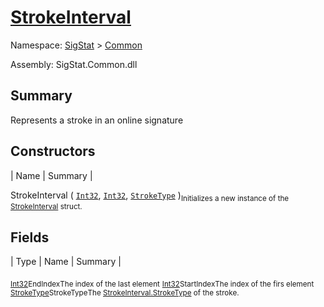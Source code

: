 # [StrokeInterval](./StrokeInterval.md)

Namespace: [SigStat]() > [Common](./README.md)

Assembly: SigStat.Common.dll

## Summary
Represents a stroke in an online signature

## Constructors

| Name | Summary | 

StrokeInterval ( [`Int32`](https://docs.microsoft.com/en-us/dotnet/api/System.Int32), [`Int32`](https://docs.microsoft.com/en-us/dotnet/api/System.Int32), [`StrokeType`](./StrokeType.md) )<sub>Initializes a new instance of the [StrokeInterval](https://github.com/hargitomi97/sigstat/blob/master/docs/md/SigStat/Common/StrokeInterval.md) struct.</sub>


## Fields

| Type | Name | Summary | 

<sub>[Int32](https://docs.microsoft.com/en-us/dotnet/api/System.Int32)</sub><sub>EndIndex</sub><sub>The index of the last element</sub>
<sub>[Int32](https://docs.microsoft.com/en-us/dotnet/api/System.Int32)</sub><sub>StartIndex</sub><sub>The index of the firs element</sub>
<sub>[StrokeType](./StrokeType.md)</sub><sub>StrokeType</sub><sub>The [StrokeInterval.StrokeType](https://github.com/hargitomi97/sigstat/blob/master/docs/md/SigStat/Common/StrokeInterval.md) of the stroke.</sub>


